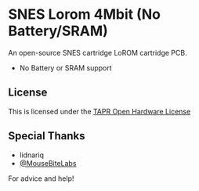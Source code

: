 # SNES Lorom 4Mbit (No Battery/SRAM)
An open-source SNES cartridge LoROM cartridge PCB.
- No Battery or SRAM support 

## License
This is licensed under the [TAPR Open Hardware License](www.tapr.org/OHL)

## Special Thanks 
- lidnariq
- [@MouseBiteLabs](https://mousebitelabs.com/)

For advice and help!
